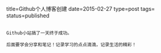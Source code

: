 title=Github个人博客创建
date=2015-02-27
type=post
tags=
status=published
~~~~~~

Github小站搞了一天终于成功。

后面要学会分享和笔记！记录学习的点点滴滴，记录生活的精彩！